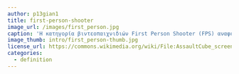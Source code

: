 ```yaml
---
author: p13gian1
title: first-person-shooter
image_url: /images/first_person.jpg
caption: 'Η κατηγορία βιντεοπαιχνιδιών First Person Shooter (FPS) αναφέρεται στα παιχνίδια στα οποία ο παίκτης περιηγείται στον εικονικό κόσμο του παιχνιδιού μέσα από την οπτική γωνία του ήρωα.' 
image_thumb: intro/first_person-thumb.jpg
license_url: https://commons.wikimedia.org/wiki/File:AssaultCube_screenshot.png
categories:  
  - definition
---
```

